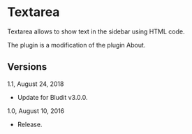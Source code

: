 Textarea
========

Textarea allows to show text in the sidebar using HTML code.

The plugin is a modification of the plugin About.

Versions
--------

1.1, August 24, 2018
- Update for Bludit v3.0.0.

1.0, August 10, 2016
- Release.
